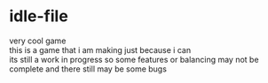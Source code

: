 # idle-file
very cool game  
this is a game that i am making just because i can  
its still a work in progress so some features or balancing may not be complete and there still may be some bugs
